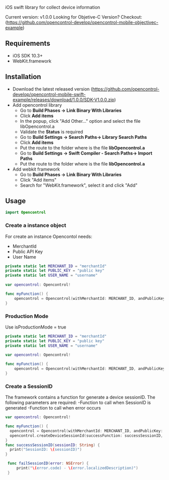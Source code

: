 iOS swift library for collect device information

Current version: v1.0.0
Looking for Objetive-C Version? Checkout: (https://github.com/opencontrol-develop/opencontrol-mobile-objectivec-example) 
## Requirements
* iOS SDK 10.3+
* WebKit.framework
## Installation
* Download the latest released version (https://github.com/opencontrol-develop/opencontrol-mobile-swift-example/releases/download/1.0.0/SDK-V1.0.0.zip)
* Add opencontrol library
  * Go to **Build Phases -> Link Binary With Libraries** 
  * Click **Add items**
  * In the popup, click "Add Other..." option and select the file libOpencontrol.a
  * Validate the **Status** is required
  * Go to **Build Settings -> Search Paths-> Library Search Paths**
  * Click **Add items**
  * Put the route to the folder where is the file **libOpencontrol.a**
  * Go to **Build Settings -> Swift Compiler - Search Paths-> Import Paths**
  * Put the route to the folder where is the file **libOpencontrol.a**
* Add webkit framework
  * Go to **Build Phases -> Link Binary With Libraries** 
  * Click "Add items"
  * Search for "WebKit.framework", select it and click "Add"
## Usage
```Swift
import Opencontrol
```
### Create a instance object
For create an instance Opencontol needs:
* MerchantId
* Public API Key
* User Name
```Swift
private static let MERCHANT_ID = "merchantId"
private static let PUBLIC_KEY = "public key"
private static let USER_NAME = "username"
    
var opencontrol: Opencontrol!

func myFunction() {
	opencontrol = Opencontrol(withMerchantId: MERCHANT_ID, andPublicKey: PUBLIC_KEY, isProductionMode: false, isDebug: false, userName: USER_NAME)
}
```
### Production Mode
Use isProductionMode = true
```Swift
private static let MERCHANT_ID = "merchantId"
private static let PUBLIC_KEY = "public key"
private static let USER_NAME = "username"
    
var opencontrol: Opencontrol!

func myFunction() {
	opencontrol = Opencontrol(withMerchantId: MERCHANT_ID, andPublicKey: PUBLIC_KEY, isProductionMode: true, isDebug: false, userName: USER_NAME)
}
```
### Create a SessionID
The framework contains a function for generate a device sessionID. The following parameters are required: -Function to call when SessionID is generated -Function to call when error occurs
```Swift
var opencontrol: Opencontrol!

func myFunction() {
  opencontrol = Opencontrol(withMerchantId: MERCHANT_ID, andPublicKey: PUBLIC_KEY, isProductionMode: false, isDebug: false, userName: USER_NAME)
  opencontrol.createDeviceSessionId(successFunction: successSessionID, failureFunction: failSessionID)
}
func successSessionID(sessionID: String) {
  print("SessionID: \(sessionID)")
}

 func failSessionID(error: NSError) {
     print("\(error.code) - \(error.localizedDescription)")
 }
```
